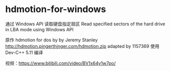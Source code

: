 # hdmotion-for-windows
通过 Windows API 读取硬盘指定扇区  Read specified sectors of the hard drive in LBA mode using Windows API

原作 hdmotion for dos by by Jeremy Stanley
http://hdmotion.pingerthinger.com/hdmotion.zip
adapted by 1157369
使用 Dev-C++ 5.11 编译

视频：https://www.bilibili.com/video/BV1x64y1w7po/
